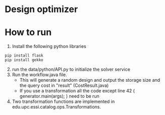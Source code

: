 # Design optimizer


# How to run
1. Install the following python libraries
```
pip install flask
pip install gekko
```
2. run the data/python/API.py to initialize the solver service
3. Run the workflow.java file. 
   - This will generate a random design and output the storage size and the query cost in "result" (CostResult.java)
   - If you use a transformation all the code except line 42 ( generator.main(args); ) need to be run
4. Two transformation functions are implemented in edu.upc.essi.catalog.ops.Transformations.
